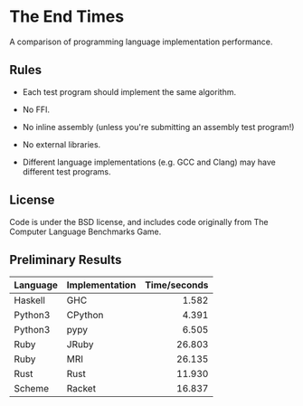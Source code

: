 # The End Times

A comparison of programming language implementation performance.

## Rules

* Each test program should implement the same algorithm.

* No FFI.

* No inline assembly (unless you're submitting an assembly test program!)

* No external libraries.

* Different language implementations (e.g. GCC and Clang) may have
  different test programs.

## License

Code is under the BSD license, and includes code originally from The
Computer Language Benchmarks Game.

## Preliminary Results

| Language | Implementation | Time/seconds |
|----------|----------------|-------------:|
| Haskell | GHC | 1.582 |
| Python3 | CPython | 4.391 |
| Python3 | pypy | 6.505 |
| Ruby | JRuby | 26.803 |
| Ruby | MRI | 26.135 |
| Rust | Rust | 11.930 |
| Scheme | Racket | 16.837 |
